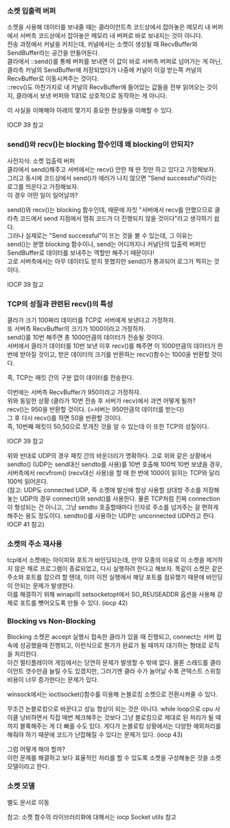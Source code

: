 
### 소켓 입출력 버퍼  
소켓을 사용해 데이터를 보내줄 때는 클라이언트측 코드상에서 잡아놓은 메모리 내 버퍼에서 서버측 코드상에서 잡아놓은 메모리 내 버퍼로 바로 보내지는 것이 아니다.  
전송 과정에서 커널을 커치는데, 커널에서는 소켓이 생성될 때 RecvBuffer와 SendBuffer라는 공간을 만들어둔다.  
클라에서 ::send()를 통해 버퍼를 보내면 이 값이 바로 서버측 버퍼로 넘어가는 게 아닌, 클라측 커널의 SendBuffer에 저장되었다가 나중에 커널이 이걸 받는쪽 커널의 RecvBuffer로 이동시켜주는 것이다.  
::recv()도 마찬가지로 내 커널의 RecvBuffer에 들어있는 값들을 전부 읽어오는 것이지, 클라에서 보낸 버퍼와 1대1로 상호적으로 동작하는 게 아니다.  

이 사실을 이해해야 아래의 몇가지 중요한 현상들을 이해할 수 있다.  

IOCP 39 참고

### send()와 recv()는 blocking 함수인데 왜 blocking이 안되지?  
사전지식: 소켓 입출력 버퍼  
클라에서 send()해주고 서버에서는 recv() 안한 채 딴 짓만 하고 있다고 가정해보자.  
그리고 동시에 코드상에서 send()가 에러가 나지 않으면 "Send successful"이라는 로그를 띄운다고 가정해보자.  
이 경우 어떤 일이 일어날까?  

send()와 recv()는 blocking 함수인데, 때문에 자칫 "서버에서 recv를 안했으므로 클라측 코드에서 send 지점에서 멈춰 코드가 더 진행되지 않을 것이다"라고 생각하기 쉽다.  
그러나 실제로는 "Send successful"이 뜨는 것을 볼 수 있는데, 그 이유는  
send()는 분명 blocking 함수이나, send는 어디까지나 커널단의 입출력 버퍼인 SendBuffer로 데이터를 보내주는 역할만 해주기 때문이다!  
고로 서버측에서는 아무 데이터도 받지 못했지만 send()가 통과되어 로그가 찍히는 것이다.  

IOCP 39 참고  
  
### TCP의 성질과 관련된 recv()의 특성  
클라가 크기 100짜리 데이터를 TCP로 서버에게 보낸다고 가정하자.  
또 서버측 RecvBuffer의 크기가 1000이라고 가정하자.  
send()를 10번 해주면 총 1000만큼의 데이터가 전송될 것이다.  
서버에서 클라가 데이터를 10번 보낸 이후 recv()를 해주면 이 1000만큼의 데이터가 한 번에 받아질 것이고, 받은 데이터의 크기를 반환하는 recv()함수는 1000을 반환할 것이다.  

즉, TCP는 패킷 간의 구분 없이 데이터를 전송한다.  

이번에는 서버측 RecvBuffer가 950이라고 가정하자.  
위와 동일한 상황 (클라가 10번 전송 후 서버가 recv)에서 과연 어떻게 될까?  
recv()는 950을 반환할 것이다. (=서버는 950만큼의 데이터를 받는다)  
그 후 다시 recv()를 하면 50을 반환할 것이다.  
즉, 10번째 패킷이 50,50으로 쪼개진 것을 알 수 있는데 이 또한 TCP의 성질이다.  

IOCP 39 참고  

위와 반대로 UDP의 경우 패킷 간의 바운더리가 명확하다. 고로 위와 같은 상황에서 sendto() (UDP는 send대신 sendto를 사용)를 10번 호출해 100씩 10번 보냈을 경우,  
서버측에서 recvfrom() (recv대신 사용)을 할 때 한 번에 1000이 읽히는 TCP와 달리 100씩 읽어온다.  
(참고: UDP도 connected UDP, 즉 소켓에 발신에 항상 사용할 상대방 주소를 저장해놓는 UDP의 경우 connect()와 send()를 사용한다. 물론 TCP처럼 진짜 connection이 형성되는 건 아니고, 그냥 sendto 호출할때마다 인자로 주소를 넘겨주는 걸 편하게 해주는 용도 정도이다. sendto()를 사용하는 UDP는 unconnected UDP라고 한다. IOCP 41 참고)  

### 소켓의 주소 재사용
tcp에서 소켓에는 아이피와 포트가 바인딩되는데, 만약 모종의 이유로 이 소켓을 제거하지 않은 채로 프로그램이 종료되었고, 다시 실행하려 한다고 해보자. 똑같이 소켓은 같은 주소와 포트를 잡으려 할 텐데, 이미 이전 실행에서 해당 포트를 점유했기 때문에 바인딩이 안되는 문제가 발생한다.  
이를 해결하기 위해 winapi의 setsocketopt에서 SO_REUSEADDR 옵션을 사용해 강제로 포트를 뺏어오도록 만들 수 있다. (iocp 42)  

### Blocking vs Non-Blocking  
Blocking 소켓은 accept 실행시 접속한 클라가 있을 때 진행되고, connect는 서버 접속에 성공했을때 진행되고, 이런식으로 뭔가가 완료가 될 때까지 대기하는 형태로 로직을 처리한다.  
이건 멀티플레이어 게임에서는 당연히 문제가 발생할 수 밖에 없다. 물론 스레드를 클라이언트 갯수만큼 늘릴 수도 있겠지만, 그러기엔 클라 수가 늘어날 수록 콘텍스트 스위칭 비용이 너무 증가한다는 문제가 있다.  

winsock에서는 ioctlsocket()함수를 이용해 논블로킹 소켓으로 전환시켜줄 수 있다.  

무조건 논블로킹으로 바꾼다고 성능 향상이 되는 것은 아니다. while loop으로 cpu 사이클 낭비하면서 직접 매번 체크해주는 것보다 그냥 블로킹으로 제대로 된 처리가 될 때까지 블록해주는 게 더 빠를 수도 있다. 게다가 논블로킹 상황에서는 다양한 예외처리를 해줘야 하기 때문에 코드가 난잡해질 수 있다는 문제가 있다. (iocp 43)  

그럼 어떻게 해야 할까?  
이런 문제를 해결하고 보다 효율적인 처리를 할 수 있도록 소켓을 구성해놓은 것을 소켓 모델이라고 한다.  

### 소켓 모델  
별도 문서로 이동


참고: 소켓 함수의 라이브러리화에 대해서는 iocp Socket utils 참고  
